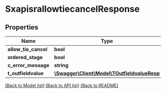 # SxapisrallowtiecancelResponse

## Properties
Name | Type | Description | Notes
------------ | ------------- | ------------- | -------------
**allow_tie_cancel** | **bool** |  | [optional] 
**ordered_stage** | **bool** |  | [optional] 
**c_error_message** | **string** |  | [optional] 
**t_outfieldvalue** | [**\Swagger\Client\Model\TOutfieldvalueResp**](TOutfieldvalueResp.md) |  | [optional] 

[[Back to Model list]](../README.md#documentation-for-models) [[Back to API list]](../README.md#documentation-for-api-endpoints) [[Back to README]](../README.md)


